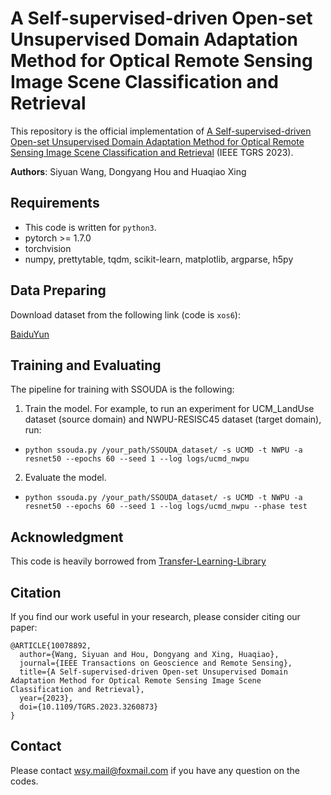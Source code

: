 # A Self-supervised-driven Open-set Unsupervised Domain Adaptation Method for Optical Remote Sensing Image Scene Classification and Retrieval
This repository is the official implementation of [A Self-supervised-driven Open-set Unsupervised Domain Adaptation Method for Optical Remote Sensing Image Scene Classification and Retrieval](https://ieeexplore.ieee.org/document/10078892) (IEEE TGRS 2023).


<b>Authors</b>: Siyuan Wang, Dongyang Hou and Huaqiao Xing


## Requirements
- This code is written for `python3`.
- pytorch >= 1.7.0
- torchvision
- numpy, prettytable, tqdm, scikit-learn, matplotlib, argparse, h5py


## Data Preparing
Download dataset from the following link (code is `xos6`):

[BaiduYun](https://pan.baidu.com/s/1ACmezk5VhnpEHm3IKNQeuQ)

## Training and Evaluating
The pipeline for training with SSOUDA is the following:

1. Train the model. For example, to run an experiment for UCM_LandUse dataset (source domain) and NWPU-RESISC45 dataset (target domain),  run:

- `python ssouda.py /your_path/SSOUDA_dataset/ -s UCMD -t NWPU -a resnet50 --epochs 60 --seed 1 --log logs/ucmd_nwpu`

2. Evaluate the model.

- `python ssouda.py /your_path/SSOUDA_dataset/ -s UCMD -t NWPU -a resnet50 --epochs 60 --seed 1 --log logs/ucmd_nwpu --phase test`

## Acknowledgment
This code is heavily borrowed from [Transfer-Learning-Library](https://github.com/thuml/Transfer-Learning-Library)

## Citation
If you find our work useful in your research, please consider citing our paper:

```
@ARTICLE{10078892,
  author={Wang, Siyuan and Hou, Dongyang and Xing, Huaqiao},
  journal={IEEE Transactions on Geoscience and Remote Sensing}, 
  title={A Self-supervised-driven Open-set Unsupervised Domain Adaptation Method for Optical Remote Sensing Image Scene Classification and Retrieval}, 
  year={2023},
  doi={10.1109/TGRS.2023.3260873}
}
```
## Contact
Please contact wsy.mail@foxmail.com if you have any question on the codes.
